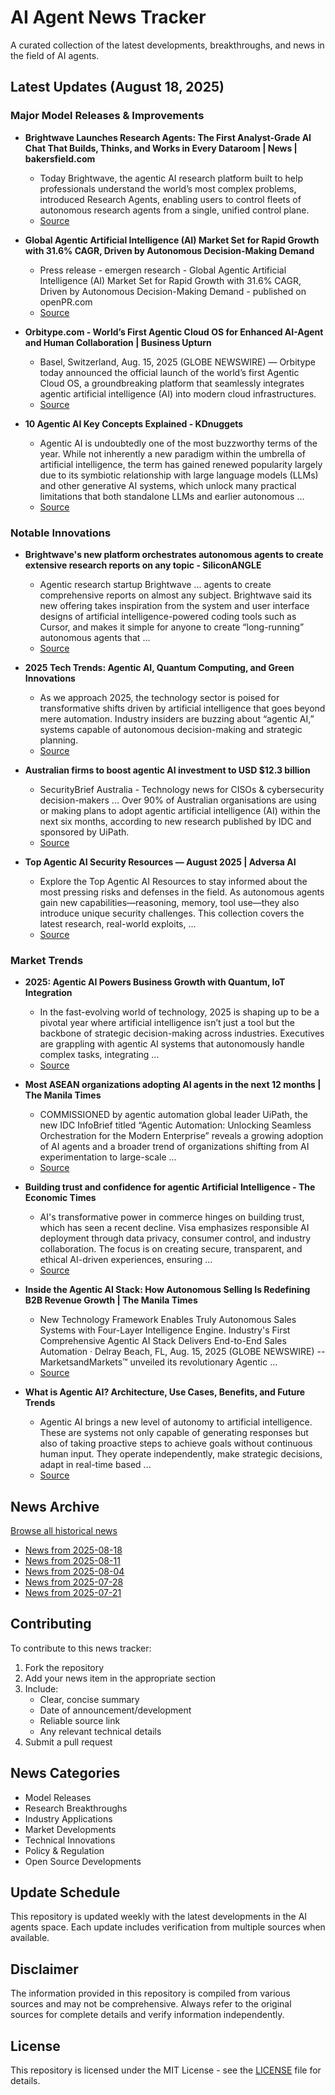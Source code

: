 # AI Agent News Tracker

A curated collection of the latest developments, breakthroughs, and news in the field of AI agents.

## Latest Updates (August 18, 2025)


### Major Model Releases & Improvements

- **Brightwave Launches Research Agents: The First Analyst-Grade AI Chat That Builds, Thinks, and Works in Every Dataroom | News | bakersfield.com**
  - Today Brightwave, the agentic AI research platform built to help professionals understand the world’s most complex problems, introduced Research Agents, enabling users to control fleets of autonomous research agents from a single, unified control plane.
  - [Source](https://www.bakersfield.com/ap/news/brightwave-launches-research-agents-the-first-analyst-grade-ai-chat-that-builds-thinks-and-works/article_9c07cb9b-3636-58a7-a9da-ba4425bf792a.html)

- **Global Agentic Artificial Intelligence (AI) Market Set for Rapid Growth with 31.6% CAGR, Driven by Autonomous Decision-Making Demand**
  - Press release - emergen research - Global Agentic Artificial Intelligence (AI) Market Set for Rapid Growth with 31.6% CAGR, Driven by Autonomous Decision-Making Demand - published on openPR.com
  - [Source](https://openpr.com/news/4140086/global-agentic-artificial-intelligence-ai-market-set)

- **Orbitype.com - World’s First Agentic Cloud OS for Enhanced AI-Agent and Human Collaboration | Business Upturn**
  - Basel, Switzerland, Aug. 15, 2025 (GLOBE NEWSWIRE) — Orbitype today announced the official launch of the world’s first Agentic Cloud OS, a groundbreaking platform that seamlessly integrates agentic artificial intelligence (AI) into modern cloud infrastructures.
  - [Source](https://www.businessupturn.com/brand-post/orbitype-com-worlds-first-agentic-cloud-os-for-enhanced-ai-agent-and-human-collaboration/)

- **10 Agentic AI Key Concepts Explained - KDnuggets**
  - Agentic AI is undoubtedly one of the most buzzworthy terms of the year. While not inherently a new paradigm within the umbrella of artificial intelligence, the term has gained renewed popularity largely due to its symbiotic relationship with large language models (LLMs) and other generative AI systems, which unlock many practical limitations that both standalone LLMs and earlier autonomous ...
  - [Source](https://www.kdnuggets.com/10-agentic-ai-key-concepts-explained)

### Notable Innovations

- **Brightwave's new platform orchestrates autonomous agents to create extensive research reports on any topic - SiliconANGLE**
  - Agentic research startup Brightwave ... agents to create comprehensive reports on almost any subject. Brightwave said its new offering takes inspiration from the system and user interface designs of artificial intelligence-powered coding tools such as Cursor, and makes it simple for anyone to create “long-running” autonomous agents that ...
  - [Source](https://siliconangle.com/2025/08/12/brightwaves-new-platform-orchestrates-autonomous-agents-create-extensive-research-reports-topic/)

- **2025 Tech Trends: Agentic AI, Quantum Computing, and Green Innovations**
  - As we approach 2025, the technology sector is poised for transformative shifts driven by artificial intelligence that goes beyond mere automation. Industry insiders are buzzing about “agentic AI,” systems capable of autonomous decision-making and strategic planning.
  - [Source](https://webpronews.com/2025-tech-trends-agentic-ai-quantum-computing-and-green-innovations-2)

- **Australian firms to boost agentic AI investment to USD $12.3 billion**
  - SecurityBrief Australia - Technology news for CISOs & cybersecurity decision-makers ... Over 90% of Australian organisations are using or making plans to adopt agentic artificial intelligence (AI) within the next six months, according to new research published by IDC and sponsored by UiPath.
  - [Source](https://securitybrief.com.au/story/australian-firms-to-boost-agentic-ai-investment-to-usd-12-3-billion)

- **Top Agentic AI Security Resources — August 2025 | Adversa AI**
  - Explore the Top Agentic AI Resources to stay informed about the most pressing risks and defenses in the field. As autonomous agents gain new capabilities—reasoning, memory, tool use—they also introduce unique security challenges. This collection covers the latest research, real-world exploits, ...
  - [Source](https://adversa.ai/blog/top-agentic-ai-security-resources-august-2025)

### Market Trends

- **2025: Agentic AI Powers Business Growth with Quantum, IoT Integration**
  - In the fast-evolving world of technology, 2025 is shaping up to be a pivotal year where artificial intelligence isn’t just a tool but the backbone of strategic decision-making across industries. Executives are grappling with agentic AI systems that autonomously handle complex tasks, integrating ...
  - [Source](https://webpronews.com/2025-agentic-ai-powers-business-growth-with-quantum-iot-integration)

- **Most ASEAN organizations adopting AI agents in the next 12 months | The Manila Times**
  - COMMISSIONED by agentic automation global leader UiPath, the new IDC InfoBrief titled “Agentic Automation: Unlocking Seamless Orchestration for the Modern Enterprise” reveals a growing adoption of AI agents and a broader trend of organizations shifting from AI experimentation to large-scale ...
  - [Source](https://manilatimes.net/2025/08/17/business/sunday-business-it/most-asean-organizations-adopting-ai-agents-in-the-next-12-months/2169037)

- **Building trust and confidence for agentic Artificial Intelligence - The Economic Times**
  - AI's transformative power in commerce hinges on building trust, which has seen a recent decline. Visa emphasizes responsible AI deployment through data privacy, consumer control, and industry collaboration. The focus is on creating secure, transparent, and ethical AI-driven experiences, ensuring ...
  - [Source](https://economictimes.indiatimes.com/news/company/corporate-trends/building-trust-and-confidence-for-agentic-artificial-intelligence/articleshow/123351246.cms)

- **Inside the Agentic AI Stack: How Autonomous Selling Is Redefining B2B Revenue Growth | The Manila Times**
  - New Technology Framework Enables Truly Autonomous Sales Systems with Four-Layer Intelligence Engine. Industry's First Comprehensive Agentic AI Stack Delivers End-to-End Sales Automation · Delray Beach, FL, Aug. 15, 2025 (GLOBE NEWSWIRE) -- MarketsandMarkets™ unveiled its revolutionary Agentic ...
  - [Source](https://manilatimes.net/2025/08/15/tmt-newswire/globenewswire/inside-the-agentic-ai-stack-how-autonomous-selling-is-redefining-b2b-revenue-growth/2168718)

- **What is Agentic AI? Architecture, Use Cases, Benefits, and Future Trends**
  - Agentic AI brings a new level of autonomy to artificial intelligence. These are systems not only capable of generating responses but also of taking proactive steps to achieve goals without continuous human input. They operate independently, make strategic decisions, adapt in real-time based ...
  - [Source](https://neosalpha.com/what-is-agentic-ai/)

## News Archive

[Browse all historical news](./history/)

- [News from 2025-08-18](./history/2025-08-18_news.md)
- [News from 2025-08-11](./history/2025-08-11_news.md)
- [News from 2025-08-04](./history/2025-08-04_news.md)
- [News from 2025-07-28](./history/2025-07-28_news.md)
- [News from 2025-07-21](./history/2025-07-21_news.md)


## Contributing

To contribute to this news tracker:

1. Fork the repository
2. Add your news item in the appropriate section
3. Include:
   - Clear, concise summary
   - Date of announcement/development
   - Reliable source link
   - Any relevant technical details
4. Submit a pull request

## News Categories

- Model Releases
- Research Breakthroughs
- Industry Applications
- Market Developments
- Technical Innovations
- Policy & Regulation
- Open Source Developments

## Update Schedule

This repository is updated weekly with the latest developments in the AI agents space. Each update includes verification from multiple sources when available.

## Disclaimer

The information provided in this repository is compiled from various sources and may not be comprehensive. Always refer to the original sources for complete details and verify information independently.

## License

This repository is licensed under the MIT License - see the [LICENSE](LICENSE) file for details.
